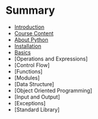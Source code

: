 # Summary

* [Introduction](README.md)
* [Course Content](course.md)
* [About Python](python.md)
* [Installation](python_installation.md)
* [Basics](python_basics.md)
* [Operations and Expressions]
* [Control Flow]
* [Functions]
* [Modules]
* [Data Structure]
* [Object Oriented Programming]
* [Input and Output]
* [Exceptions]
* [Standard Library]
